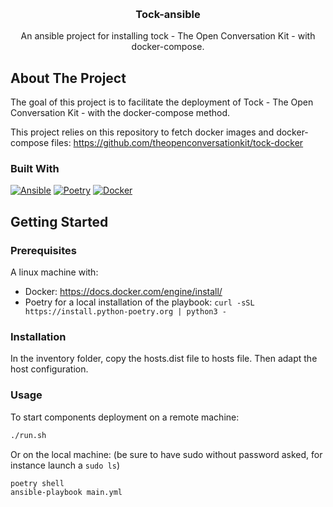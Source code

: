 <a name="readme-top"></a>

[//]: # ([![MIT License][license-shield]][license-url])

<br />
<div align="center">
<h3 align="center">Tock-ansible</h3>
  <p align="center">
    An ansible project for installing tock - The Open Conversation Kit - with docker-compose.
  </p>
</div>

## About The Project

The goal of this project is to facilitate the deployment of Tock - The Open Conversation Kit - with the docker-compose method.

This project relies on this repository to fetch docker images and docker-compose files:
https://github.com/theopenconversationkit/tock-docker

### Built With

[![Ansible][Ansible]][Ansible-url]
[![Poetry][Poetry]][Poetry-url]
[![Docker][Docker]][Docker-url]

## Getting Started

### Prerequisites

A linux machine with:

* Docker: https://docs.docker.com/engine/install/
* Poetry for a local installation of the playbook: ```curl -sSL https://install.python-poetry.org | python3 -```

### Installation

In the inventory folder, copy the hosts.dist file to hosts file. Then adapt the host configuration.

### Usage

To start components deployment on a remote machine:

```bash
./run.sh
```

Or on the local machine:
(be sure to have sudo without password asked, for instance launch a `sudo ls`)

```bash
poetry shell
ansible-playbook main.yml
```

[//]: # (## License)

[//]: # ()
[//]: # (Distributed under the MIT License.)

<!-- MARKDOWN LINKS & IMAGES -->
<!-- https://shields.io/ -->

[license-shield]: https://img.shields.io/badge/license-MIT-green?style=for-the-badge
[license-url]: https://img.shields.io/badge/license-MIT-green?style=for-the-badge

[Ansible]: https://img.shields.io/badge/ansible-black?style=for-the-badge&logo=ansible&logoColor=white
[Ansible-url]: https://www.ansible.com/

[Poetry]: https://img.shields.io/badge/poetry-cyan?style=for-the-badge&logo=poetry
[Poetry-url]: https://python-poetry.org/

[Docker]: https://img.shields.io/badge/docker-blue?style=for-the-badge&logo=docker&logoColor=white
[Docker-url]: https://www.docker.com/
